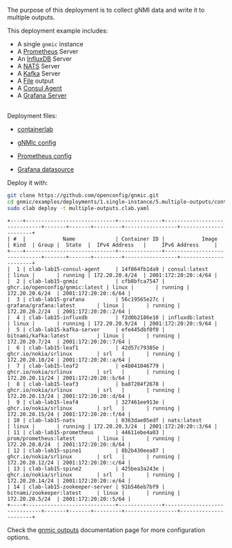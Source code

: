 The purpose of this deployment is to collect gNMI data and write it to multiple outputs.

This deployment example includes:

- A single `gnmic` instance
- A [Prometheus](../../../user_guide/outputs/prometheus_output.md) Server
- An [InfluxDB](../../../user_guide/outputs/influxdb_output.md) Server
- A [NATS](../../../user_guide/outputs/nats_output.md) Server
- A [Kafka](../../../user_guide/outputs/kafka_output.md) Server
- A [File](../../../user_guide/outputs/file_output.md) output
- A [Consul Agent](https://www.consul.io/docs/agent)
- A [Grafana Server](https://grafana.com/docs/)


<div class="mxgraph" style="max-width:100%;border:1px solid transparent;margin:0 auto; display:block;" data-mxgraph="{&quot;page&quot;:4,&quot;zoom&quot;:1.4,&quot;highlight&quot;:&quot;#0000ff&quot;,&quot;nav&quot;:true,&quot;check-visible-state&quot;:true,&quot;resize&quot;:true,&quot;url&quot;:&quot;https://raw.githubusercontent.com/openconfig/gnmic/diagrams/diagrams/clab_deployments.drawio&quot;}"></div>

<script type="text/javascript" src="https://cdn.jsdelivr.net/gh/hellt/drawio-js@main/embed2.js?&fetch=https%3A%2F%2Fraw.githubusercontent.com%2Fkarimra%2Fgnmic%2Fdiagrams%2Fclab_deployments.drawio" async></script>


Deployment files:

- [containerlab](https://github.com/openconfig/gnmic/blob/main/examples/deployments/1.single-instance/5.multiple-outputs/containerlab/multiple-outputs.clab.yaml)

- [gNMIc config](https://github.com/openconfig/gnmic/blob/main/examples/deployments/1.single-instance/5.multiple-outputs/containerlab/gnmic.yaml)

- [Prometheus config](https://github.com/openconfig/gnmic/blob/main/examples/deployments/1.single-instance/5.multiple-outputs/containerlab/prometheus/prometheus.yaml)

- [Grafana datasource](https://github.com/openconfig/gnmic/blob/main/examples/deployments/1.single-instance/5.multiple-outputs/containerlab/grafana/datasources/datasource.yaml)

Deploy it with:

```bash
git clone https://github.com/openconfig/gnmic.git
cd gnmic/examples/deployments/1.single-instance/5.multiple-outputs/containerlab
sudo clab deploy -t multiple-outputs.clab.yaml
```

```text
+----+-----------------------------+--------------+------------------------------+-------+-------+---------+-----------------+----------------------+
| #  |            Name             | Container ID |            Image             | Kind  | Group |  State  |  IPv4 Address   |     IPv6 Address     |
+----+-----------------------------+--------------+------------------------------+-------+-------+---------+-----------------+----------------------+
|  1 | clab-lab15-consul-agent     | 14f864fb1da9 | consul:latest                | linux |       | running | 172.20.20.4/24  | 2001:172:20:20::4/64 |
|  2 | clab-lab15-gnmic            | cfb8bfca7547 | ghcr.io/openconfig/gnmic:latest | linux |       | running | 172.20.20.6/24  | 2001:172:20:20::6/64 |
|  3 | clab-lab15-grafana          | 56c19565e27c | grafana/grafana:latest       | linux |       | running | 172.20.20.2/24  | 2001:172:20:20::2/64 |
|  4 | clab-lab15-influxdb         | f2d0b2186e10 | influxdb:latest              | linux |       | running | 172.20.20.9/24  | 2001:172:20:20::9/64 |
|  5 | clab-lab15-kafka-server     | efe445dbf0f0 | bitnami/kafka:latest         | linux |       | running | 172.20.20.7/24  | 2001:172:20:20::7/64 |
|  6 | clab-lab15-leaf1            | 42d57c79385e | ghcr.io/nokia/srlinux        | srl   |       | running | 172.20.20.10/24 | 2001:172:20:20::a/64 |
|  7 | clab-lab15-leaf2            | e4b041046779 | ghcr.io/nokia/srlinux        | srl   |       | running | 172.20.20.11/24 | 2001:172:20:20::b/64 |
|  8 | clab-lab15-leaf3            | ba87204f2678 | ghcr.io/nokia/srlinux        | srl   |       | running | 172.20.20.13/24 | 2001:172:20:20::d/64 |
|  9 | clab-lab15-leaf4            | 327461ee913e | ghcr.io/nokia/srlinux        | srl   |       | running | 172.20.20.15/24 | 2001:172:20:20::f/64 |
| 10 | clab-lab15-nats             | 0363dae05edf | nats:latest                  | linux |       | running | 172.20.20.3/24  | 2001:172:20:20::3/64 |
| 11 | clab-lab15-prometheus       | 44611ebe4a03 | prom/prometheus:latest       | linux |       | running | 172.20.20.8/24  | 2001:172:20:20::8/64 |
| 12 | clab-lab15-spine1           | 8b2b430eea87 | ghcr.io/nokia/srlinux        | srl   |       | running | 172.20.20.12/24 | 2001:172:20:20::c/64 |
| 13 | clab-lab15-spine2           | 425bea3a243e | ghcr.io/nokia/srlinux        | srl   |       | running | 172.20.20.14/24 | 2001:172:20:20::e/64 |
| 14 | clab-lab15-zookeeper-server | 91b546eb7bf9 | bitnami/zookeeper:latest     | linux |       | running | 172.20.20.5/24  | 2001:172:20:20::5/64 |
+----+-----------------------------+--------------+------------------------------+-------+-------+---------+-----------------+----------------------+
```

Check the [gnmic outputs](../../../user_guide/outputs/output_intro.md) documentation page for more configuration options.
